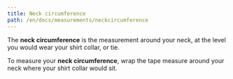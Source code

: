 ```yaml
---
title: Neck circumference
path: /en/docs/measurements/neckcircumference
---
```


The **neck circumference** is the measurement around your neck, at the level you would wear your shirt collar, or tie.

To measure your **neck circumference**, wrap the tape measure around your neck where your shirt collar would sit.
